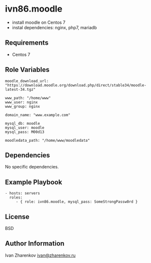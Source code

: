 ivn86.moodle
============

+ install moodle on Centos 7
+ instal dependencies: nginx, php7, mariadb

Requirements
------------

+ Centos 7

Role Variables
--------------

```
moodle_download_url: "https://download.moodle.org/download.php/direct/stable34/moodle-latest-34.tgz"

www_path: "/home/www"
www_user: nginx
www_group: nginx

domain_name: "www.example.com"

mysql_db: moodle
mysql_user: moodle
mysql_pass: M00d13

moodledata_path: "/home/www/moodledata"
```

Dependencies
------------

No specific dependencies.

Example Playbook
----------------

    - hosts: servers
      roles:
         - { role: ivn86.moodle, mysql_pass: SomeStrongPassw0rd }

License
-------

BSD

Author Information
------------------

Ivan Zharenkov <ivan@zharenkov.ru>
